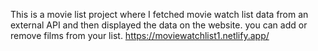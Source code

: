 This is a movie list project where I fetched movie watch list data from an external API and then displayed the data on the website. you can add or remove films from your list.                                                                                                                                                                                                         https://moviewatchlist1.netlify.app/      
 
